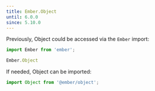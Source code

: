 ```yaml
---
title: Ember.Object
until: 6.0.0
since: 5.10.0
---
```



Previously, Object could be accessed via the `Ember` import:
```js
import Ember from 'ember';

Ember.Object
```

 If needed, Object can be imported:
```js
import Object from '@ember/object';
```

